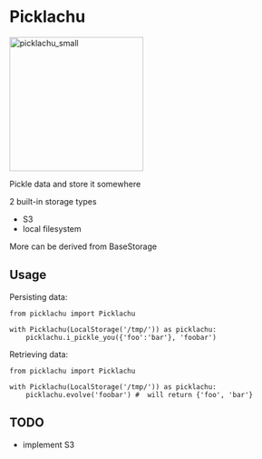 # Picklachu

<img width="236" alt="picklachu_small" src="https://user-images.githubusercontent.com/449320/45255558-636fde00-b388-11e8-8742-2bdb63e62c9f.png">

Pickle data and store it somewhere

2 built-in storage types

- S3
- local filesystem

More can be derived from BaseStorage


## Usage

Persisting data:

```
from picklachu import Picklachu

with Picklachu(LocalStorage('/tmp/')) as picklachu:
    picklachu.i_pickle_you({'foo':'bar'}, 'foobar')
```

Retrieving data:

```
from picklachu import Picklachu

with Picklachu(LocalStorage('/tmp/')) as picklachu:
    picklachu.evolve('foobar') #  will return {'foo', 'bar'}
```

## TODO

- implement S3
